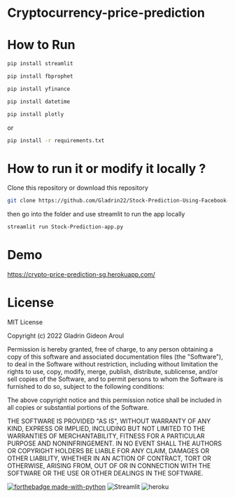 # Cryptocurrency-price-prediction

# How to Run


```bash
pip install streamlit
```
```bash
pip install fbprophet
```
```bash
pip install yfinance
```
```bash
pip install datetime
```
``` bash
pip install plotly
```
or 

``` bash
pip install -r requirements.txt
```
# How to run it or modify it locally ?

Clone this repository or download this repository 
``` bash
git clone https://github.com/Gladrin22/Stock-Prediction-Using-Facebook-Prophet
```
then go into the folder and use streamlit to run the app locally 
``` bash
streamlit run Stock-Prediction-app.py 
```

# Demo 
https://crypto-price-prediction-sg.herokuapp.com/


# License
MIT License

Copyright (c) 2022 Gladrin Gideon Aroul

Permission is hereby granted, free of charge, to any person obtaining a copy
of this software and associated documentation files (the "Software"), to deal
in the Software without restriction, including without limitation the rights
to use, copy, modify, merge, publish, distribute, sublicense, and/or sell
copies of the Software, and to permit persons to whom the Software is
furnished to do so, subject to the following conditions:

The above copyright notice and this permission notice shall be included in all
copies or substantial portions of the Software.

THE SOFTWARE IS PROVIDED "AS IS", WITHOUT WARRANTY OF ANY KIND, EXPRESS OR
IMPLIED, INCLUDING BUT NOT LIMITED TO THE WARRANTIES OF MERCHANTABILITY,
FITNESS FOR A PARTICULAR PURPOSE AND NONINFRINGEMENT. IN NO EVENT SHALL THE
AUTHORS OR COPYRIGHT HOLDERS BE LIABLE FOR ANY CLAIM, DAMAGES OR OTHER
LIABILITY, WHETHER IN AN ACTION OF CONTRACT, TORT OR OTHERWISE, ARISING FROM,
OUT OF OR IN CONNECTION WITH THE SOFTWARE OR THE USE OR OTHER DEALINGS IN THE
SOFTWARE.



[![forthebadge made-with-python](http://ForTheBadge.com/images/badges/made-with-python.svg)](https://www.python.org/) <img alt="Streamlit" src="https://img.shields.io/badge/Streamlit-FF4B4B?style=for-the-badge&logo=Streamlit&logoColor=white"/> <img alt="heroku" src="https://img.shields.io/badge/Heroku-430098?style=for-the-badge&logo=heroku&logoColor=white"/>
